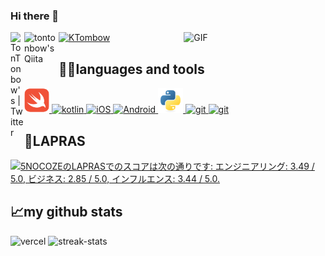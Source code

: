 ### Hi there 👋
<!-- <img align="right" alt="GIF" src="https://github.com/abhisheknaiidu/abhisheknaiidu/blob/master/code.gif?raw=true" width="400" height="310" /> -->

<img align="right" alt="GIF" src="https://media.giphy.com/media/qgQUggAC3Pfv687qPC/giphy.gif" width=45% />


<a href="https://twitter.com/Ktombow1110">
  <img align="left" alt="TonTonbow's | Twitter" width="22px" src="https://upload.wikimedia.org/wikipedia/commons/6/6f/Logo_of_Twitter.svg" />
</a>
<a href="https://qiita.com/KaitoMuraoka">
  <img align="left" alt="tontonbow's Qiita" width="55px" src="https://upload.wikimedia.org/wikipedia/commons/4/49/Qiita_Logo.svg" />
</a>

[![KTombow](https://img.shields.io/endpoint?url=https%3A%2F%2Fatcoder-badges.now.sh%2Fapi%2Fatcoder%2Fjson%2FKTombow)](https://atcoder.jp/users/KTombow)

  
 ## 🧑‍💻**languages and tools**  

<p align="left">
<a href="https://developer.apple.com/swift/" target="_blank" rel="noreferrer"> <img src="https://raw.githubusercontent.com/devicons/devicon/master/icons/swift/swift-original.svg" alt="swift" width="40" height="40"/> </a>
<a href="https://kotlinlang.org" target="_blank" rel="noreferrer"> <img src="https://www.vectorlogo.zone/logos/kotlinlang/kotlinlang-icon.svg" alt="kotlin" width="40" height="40"/> </a>
<a href="https://www.android.com/" target="_blank" rel="noreferrer"> <img src="https://github.com/TonTonbow/TonTonbow/assets/70003919/469198d1-6d2b-486d-bf24-b3d32e6eadf4" alt="iOS" width="45" height="45"/> </a>
<a href="https://www.android.com/" target="_blank" rel="noreferrer"> <img src="https://upload.wikimedia.org/wikipedia/commons/3/31/Android_robot_head.svg" alt="Android" width="40" height="40"/> </a>
<a href="https://www.python.org" target="_blank" rel="noreferrer"> <img src="https://raw.githubusercontent.com/devicons/devicon/master/icons/python/python-original.svg" alt="python" width="40" height="40"/> </a>
<a href="https://git-scm.com/" target="_blank" rel="noreferrer"> <img src="https://git-scm.com/images/logos/downloads/Git-Logo-1788C.svg" alt="git" width="60" height="40"/> </a>
<a href="https://github.com/TonTonbow/NeoVimSetting" target="_blank" rel="noreferrer"> <img src="https://upload.wikimedia.org/wikipedia/commons/9/9f/Vimlogo.svg" alt="git" width="40" height="40"/> </a>
</p>


## 👤**LAPRAS**
<!--START_SECTION:lapras-card-->
<p ><a href="https://lapras.com/public/5NOCOZE" target="_blank" rel="noopener noreferrer"><img alt="5NOCOZEのLAPRASでのスコアは次の通りです: エンジニアリング: 3.49 / 5.0, ビジネス: 2.85 / 5.0, インフルエンス: 3.44 / 5.0." src="https://lapras-card-generator.vercel.app/api/svg?e=3.49&b=2.85&i=3.44&b1=%23020e27&b2=%230e5593&i1=%2303102f&i2=%231688bf&l=ja" width="400" ></a></p>
<!--END_SECTION:lapras-card-->

## 📈**my github stats**

<img src="https://github-readme-stats.vercel.app/api?username=Tontonbow&show_icons=true&theme=tokyonight" alt="vercel" width=60%>
<img src="http://github-readme-streak-stats.herokuapp.com?user=TonTonbow&theme=swift" alt="streak-stats" width=60%>


<!-- ## 🕊️**Twitter**

<p align="center"><img src="https://github-readme-twitter.gazf.vercel.app/api?id=Ktombow1110"></p>

**TonTonbow/TonTonbow** is a ✨ _special_ ✨ repository because its `README.md` (this file) appears on your GitHub profile.

Here are some ideas to get you started:

- 🔭 I’m currently working on ...
- 🌱 I’m currently learning ...
- 👯 I’m looking to collaborate on ...
- 🤔 I’m looking for help with ...
- 💬 Ask me about ...
- 📫 How to reach me: ...
- 😄 Pronouns: ...
- ⚡ Fun fact: ...
-->
